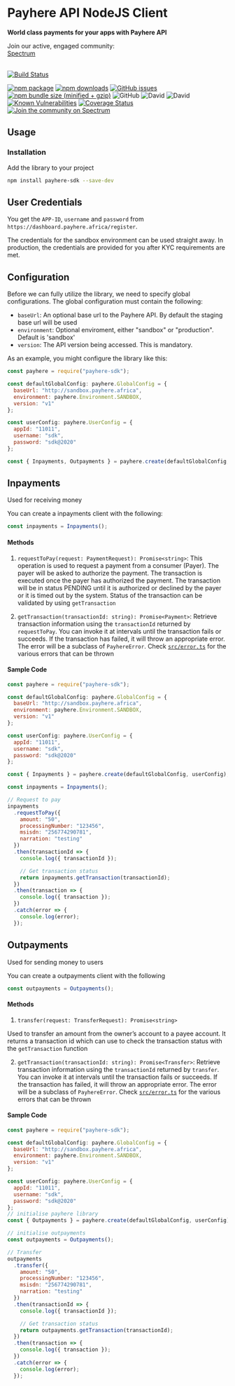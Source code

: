 # Payhere API NodeJS Client</h1>

<strong>World class payments for your apps with Payhere API</strong>

<div>
  Join our active, engaged community: <br>
  <a href="https://spectrum.chat/payhere-api-sdk/">Spectrum</a>
  <br><br>
</div>


[![Build Status](https://travis-ci.org/rileydigitalservices/payhere-node-sdk.svg?branch=master)](https://travis-ci.org/rileydigitalservices/payhere-node-sdk)

[![npm package](https://img.shields.io/npm/v/payhere-sdk/latest.svg?style=flat-square)](https://www.npmjs.com/package/payhere-sdk)
[![npm downloads](https://img.shields.io/npm/dt/payhere-sdk.svg?style=flat-square)](https://www.npmjs.com/package/payhere-sdk)
[![GitHub issues](https://img.shields.io/github/issues/rileydigitalservices/payhere-sdk.svg?style=flat-square)](https://github.com/rileydigitalservices/payhere-sdk)
[![npm bundle size (minified + gzip)](https://img.shields.io/bundlephobia/minzip/payhere-sdk.svg?style=flat-square)](https://www.npmjs.com/package/payhere-sdk)
![GitHub](https://img.shields.io/github/license/rileydigitalservices/payhere-sdk.svg?style=flat-square)
![David](https://img.shields.io/david/rileydigitalservices/payhere-sdk.svg?style=flat-square)
![David](https://img.shields.io/david/dev/rileydigitalservices/payhere-sdk.svg?style=flat-square)
[![Known Vulnerabilities](https://snyk.io/test/github/rileydigitalservices/payhere-node-sdk/badge.svg?targetFile=package.json)](https://snyk.io/test/github/rileydigitalservices/payhere-node-sdk?targetFile=package.json)
[![Coverage Status](https://coveralls.io/repos/github/rileydigitalservices/payhere-node-sdk/badge.svg?branch=master)](https://coveralls.io/github/rileydigitalservices/payhere-node-sdk?branch=master)
[![Join the community on Spectrum](https://withspectrum.github.io/badge/badge.svg)](https://spectrum.chat/payhere-api-sdk/)


## Usage

### Installation

Add the library to your project

```sh
npm install payhere-sdk --save-dev
```

## User Credentials

You get the `APP-ID`, `username` and `password` from `https://dashboard.payhere.africa/register`.

The credentials for the sandbox environment can be used straight away. In production, the credentials are provided for you after KYC requirements are met.

## Configuration

Before we can fully utilize the library, we need to specify global configurations. The global configuration must contain the following:

- `baseUrl`: An optional base url to the Payhere API. By default the staging base url will be used
- `environment`: Optional enviroment, either "sandbox" or "production". Default is 'sandbox'
- `version`: The API version being accessed. This is mandatory.

As an example, you might configure the library like this:

```js
const payhere = require("payhere-sdk");

const defaultGlobalConfig: payhere.GlobalConfig = {
  baseUrl: "http://sandbox.payhere.africa",
  environment: payhere.Environment.SANDBOX,
  version: "v1"
};

const userConfig: payhere.UserConfig = {
  appId: "11011",
  username: "sdk",
  password: "sdk@2020"
};

const { Inpayments, Outpayments } = payhere.create(defaultGlobalConfig, userConfig);
```

## Inpayments

Used for receiving money

You can create a inpayments client with the following:

```js
const inpayments = Inpayments();
```

#### Methods

1. `requestToPay(request: PaymentRequest): Promise<string>`: This operation is used to request a payment from a consumer (Payer). The payer will be asked to authorize the payment. The transaction is executed once the payer has authorized the payment. The transaction will be in status PENDING until it is authorized or declined by the payer or it is timed out by the system. Status of the transaction can be validated by using `getTransaction`

2. `getTransaction(transactionId: string): Promise<Payment>`: Retrieve transaction information using the `transactionId` returned by `requestToPay`. You can invoke it at intervals until the transaction fails or succeeds. If the transaction has failed, it will throw an appropriate error. The error will be a subclass of `PayhereError`. Check [`src/error.ts`](https://github.com/rileydigitalservices/payhere-node-sdk/blob/master/src/errors.ts) for the various errors that can be thrown

#### Sample Code

```js
const payhere = require("payhere-sdk");

const defaultGlobalConfig: payhere.GlobalConfig = {
  baseUrl: "http://sandbox.payhere.africa",
  environment: payhere.Environment.SANDBOX,
  version: "v1"
};

const userConfig: payhere.UserConfig = {
  appId: "11011",
  username: "sdk",
  password: "sdk@2020"
};

const { Inpayments } = payhere.create(defaultGlobalConfig, userConfig);

const inpayments = Inpayments();

// Request to pay
inpayments
  .requestToPay({
    amount: "50",
    processingNumber: "123456",
    msisdn: "256774290781",
    narration: "testing"
  })
  .then(transactionId => {
    console.log({ transactionId });

    // Get transaction status
    return inpayments.getTransaction(transactionId);
  })
  .then(transaction => {
    console.log({ transaction });
  })
  .catch(error => {
    console.log(error);
  });
```

## Outpayments

Used for sending money to users

You can create a outpayments client with the following

```js
const outpayments = Outpayments();
```

#### Methods

1. `transfer(request: TransferRequest): Promise<string>`

Used to transfer an amount from the owner’s account to a payee account. It returns a transaction id which can use to check the transaction status with the `getTransaction` function

2. `getTransaction(transactionId: string): Promise<Transfer>`: Retrieve transaction information using the `transactionId` returned by `transfer`. You can invoke it at intervals until the transaction fails or succeeds. If the transaction has failed, it will throw an appropriate error. The error will be a subclass of `PayhereError`. Check [`src/error.ts`](https://github.com/rileydigitalservices/payhere-node-sdk/blob/master/src/errors.ts) for the various errors that can be thrown

#### Sample Code

```js
const payhere = require("payhere-sdk");

const defaultGlobalConfig: payhere.GlobalConfig = {
  baseUrl: "http://sandbox.payhere.africa",
  environment: payhere.Environment.SANDBOX,
  version: "v1"
};

const userConfig: payhere.UserConfig = {
  appId: "11011",
  username: "sdk",
  password: "sdk@2020"
};
// initialise payhere library
const { Outpayments } = payhere.create(defaultGlobalConfig, userConfig);

// initialise outpayments
const outpayments = Outpayments();

// Transfer
outpayments
  .transfer({
    amount: "50",
    processingNumber: "123456",
    msisdn: "256774290781",
    narration: "testing"
  })
  .then(transactionId => {
    console.log({ transactionId });

    // Get transaction status
    return outpayments.getTransaction(transactionId);
  })
  .then(transaction => {
    console.log({ transaction });
  })
  .catch(error => {
    console.log(error);
  });
```